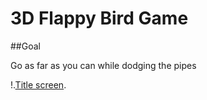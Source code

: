 # 3D Flappy Bird Game

##Goal

Go as far as you can while dodging the pipes

!.[Title screen](https://encrypted-tbn0.gstatic.com/images?q=tbn:ANd9GcSjuOhz67pzfceDVuNsrsFyUYv90M9NPwmKlQsvY0hQQPVYEW6EuCPWI0wgfgr7-WhuVKM&usqp=CAU).
